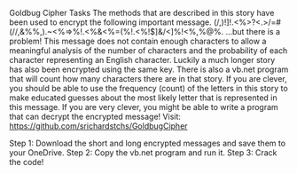 Goldbug Cipher Tasks
The methods that are described in this story have been used to encrypt the following important message.
$%!<]%!<>%.)(/:%]/?!,,(!@%!@%<]~//$(/,)$!]!.$<%>?<.>/=#(//,&%%,).~<%=>%$!.$<%&<%=(%$!.$<%!$]&/<]%!<%,%@%.
…but there is a problem! This message does not contain enough characters to allow a meaningful analysis of the number of characters and the probability of each character representing an English character.
Luckily a much longer story has also been encrypted using the same key. There is also a vb.net program that will count how many characters there are in that story.
If you are clever, you should be able to use the frequency (count) of the letters in this story to make educated guesses about the most likely letter that is represented in this message.
If you are very clever, you might be able to write a program that can decrypt the encrypted  message!
Visit: https://github.com/srichardstchs/GoldbugCipher

Step 1: Download the short and long encrypted messages and save them to your OneDrive.
Step 2: Copy the vb.net program and run it.
Step 3: Crack the code!
